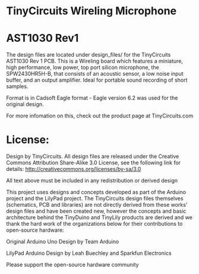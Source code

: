 # TinyCircuits Wireling Microphone
# AST1030 Rev1

The design files are located under design_files/ for the TinyCircuits AST1030 Rev 1 PCB. This is a Wireling board which features a  miniature, high performance, low power, top port silicon microphone, the SPW2430HR5H-B, that consists of an acoustic sensor, a low noise input buffer, and an output amplifier.  Ideal for portable sound recording of short samples.

Format is in Cadsoft Eagle format - Eagle version 6.2 was used for the original design.

For more infomation on this, check out the product page at TinyCircuits.com



# License:

Design by TinyCircuits.
All design files are released under the Creative Commons Attribution Share-Alike 3.0 License, see the following link for details: http://creativecommons.org/licenses/by-sa/3.0

All text above must be included in any redistribution or derived design

This project uses designs and concepts developed as part of the Arduino project and the LilyPad project.  The TinyCircuits design files themselves (schematics, PCB and libraries) are not directly derived from these works' design files and have been created new, however the concepts and basic architecture behind the TinyDuino and TinyLily products are derived and we thank the hard work of the organizations below for their contributions to open-source hardware:
  
Original Arduino Uno Design by Team Arduino

LilyPad Arduino Design by Leah Buechley and Sparkfun Electronics

Please support the open-source hardware community 
